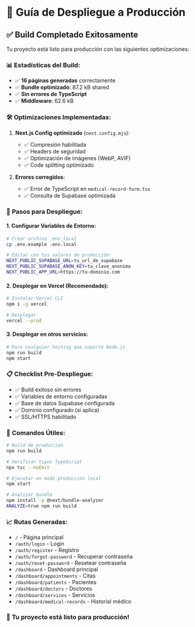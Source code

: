 # 🚀 Guía de Despliegue a Producción

## ✅ Build Completado Exitosamente

Tu proyecto está listo para producción con las siguientes optimizaciones:

### 📊 **Estadísticas del Build:**
- ✅ **16 páginas generadas** correctamente
- ✅ **Bundle optimizado**: 87.2 kB shared
- ✅ **Sin errores de TypeScript**
- ✅ **Middleware**: 62.6 kB

### 🛠️ **Optimizaciones Implementadas:**

1. **Next.js Config optimizado** (`next.config.mjs`):
   - ✅ Compresión habilitada
   - ✅ Headers de seguridad
   - ✅ Optimización de imágenes (WebP, AVIF)
   - ✅ Code splitting optimizado

2. **Errores corregidos**:
   - ✅ Error de TypeScript en `medical-record-form.tsx`
   - ✅ Consulta de Supabase optimizada

### 🚀 **Pasos para Despliegue:**

#### **1. Configurar Variables de Entorno:**
```bash
# Crear archivo .env.local
cp .env.example .env.local

# Editar con tus valores de producción:
NEXT_PUBLIC_SUPABASE_URL=tu_url_de_supabase
NEXT_PUBLIC_SUPABASE_ANON_KEY=tu_clave_anonima
NEXT_PUBLIC_APP_URL=https://tu-dominio.com
```

#### **2. Desplegar en Vercel (Recomendado):**
```bash
# Instalar Vercel CLI
npm i -g vercel

# Desplegar
vercel --prod
```

#### **3. Desplegar en otros servicios:**
```bash
# Para cualquier hosting que soporte Node.js
npm run build
npm start
```

### 📋 **Checklist Pre-Despliegue:**

- ✅ Build exitoso sin errores
- ✅ Variables de entorno configuradas
- ✅ Base de datos Supabase configurada
- ✅ Dominio configurado (si aplica)
- ✅ SSL/HTTPS habilitado

### 🔧 **Comandos Útiles:**

```bash
# Build de producción
npm run build

# Verificar tipos TypeScript
npx tsc --noEmit

# Ejecutar en modo producción local
npm start

# Analizar bundle
npm install -g @next/bundle-analyzer
ANALYZE=true npm run build
```

### 📈 **Rutas Generadas:**
- `/` - Página principal
- `/auth/login` - Login
- `/auth/register` - Registro
- `/auth/forgot-password` - Recuperar contraseña
- `/auth/reset-password` - Resetear contraseña
- `/dashboard` - Dashboard principal
- `/dashboard/appointments` - Citas
- `/dashboard/patients` - Pacientes
- `/dashboard/doctors` - Doctores
- `/dashboard/services` - Servicios
- `/dashboard/medical-records` - Historial médico

### 🎯 **Tu proyecto está listo para producción!**
